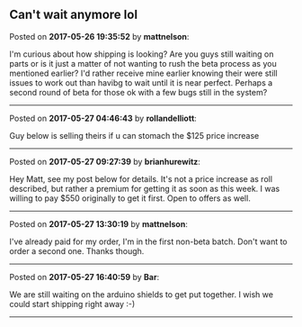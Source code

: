 ## Can't wait anymore lol
Posted on **2017-05-26 19:35:52** by **mattnelson**:

I'm curious about how shipping is looking?  Are you guys still waiting on parts or is it just a matter of not wanting to rush the beta process as you mentioned earlier?  I'd rather receive mine earlier knowing their were still issues to work out than havibg to wait until it is near perfect.  Perhaps a second round of beta for those ok with a few bugs still in the system?

---

Posted on **2017-05-27 04:46:43** by **rollandelliott**:

Guy below is selling theirs if u can stomach the $125 price increase

---

Posted on **2017-05-27 09:27:39** by **brianhurewitz**:

Hey Matt, see my post below for details. It's not a price increase as roll described, but rather a premium for getting it as soon as this week. I was willing to pay $550 originally to get it first. Open to offers as well.

---

Posted on **2017-05-27 13:30:19** by **mattnelson**:

I've already paid for my order, I'm in the first non-beta batch.  Don't want to order a second one.  Thanks though.

---

Posted on **2017-05-27 16:40:59** by **Bar**:

We are still waiting on the arduino shields to get put together. I wish we could start shipping right away :-)

---

